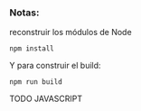 
### Notas:
reconstruir los módulos de Node
```
npm install
```

Y para construir el build:
```
npm run build
```
TODO JAVASCRIPT
